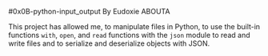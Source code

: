 #0x0B-python-input_output By Eudoxie ABOUTA

This project has allowed me, to manipulate files in Python, to use the built-in functions `with`,
`open`, and `read` functions with the `json` module to read and write files and to serialize and deserialize objects with JSON.
